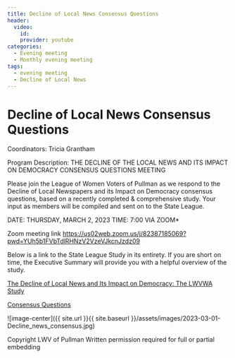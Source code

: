 ```yaml
---
title: Decline of Local News Consensus Questions
header:
  video:
    id: 
    provider: youtube
categories:
  - Evening meeting
  - Monthly evening meeting
tags:
  - evening meeting
  - Decline of Local News
---
```


# Decline of Local News Consensus Questions

Coordinators: Tricia Grantham

Program Description:  THE DECLINE OF THE LOCAL NEWS AND ITS IMPACT ON DEMOCRACY
CONSENSUS QUESTIONS MEETING

Please join the League of Women Voters of Pullman as we respond to the Decline of Local Newspapers and its Impact on Democracy consensus questions, based on a recently completed & comprehensive study. Your input as members will be compiled and sent on to the State League.

DATE: THURSDAY, MARCH 2, 2023
TIME: 7:00 VIA ZOOM*

Zoom meeting link
https://us02web.zoom.us/j/82387185069?pwd=YUh5b1FVbTdlRHNzV2VzeVJkcnJzdz09



Below is a link to the State League Study in its entirety.  If you are short on time, the Executive Summary will provide you with a helpful overview of the study.

[The Decline of Local News and Its Impact on Democracy: The LWVWA Study](https://www.lwvwa.org/resources/Documents/Studies/LocalNews/Decline%2036.pdf)

[Consensus Questions](https://lwvpullman.org/assets/PDFs/2023-03-02-decline_of_local_newspaper_consensus_questions.pdf)


![image-center]({{ site.url }}{{ site.baseurl }}/assets/images/2023-03-01-Decline_news_consensus.jpg)

Copyright LWV of Pullman
Written permission required for full or partial embedding

<!---change the title to whatever you want the post to be titled
change the ID out to the end of the youtube link https://youtu.be/r61ARK4Qv9c -->
